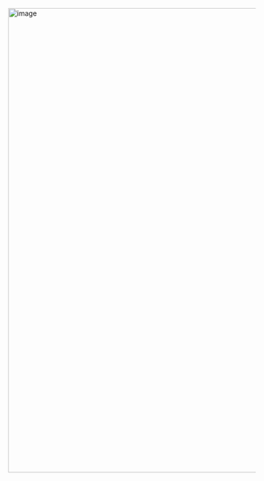<img width="944" alt="image" src="https://github.com/user-attachments/assets/97fd16e8-437b-41f8-86be-6c23861310ae" />
